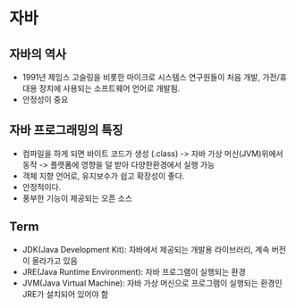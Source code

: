 # 자바
## 자바의 역사
* 1991년 제임스 고슬링을 비롯한 마이크로 시스템스 연구원들이 처음 개발, 가전/휴대용 장치에 사용되는 소프트웨어 언어로 개발됨.
* 안정성이 중요

## 자바 프로그래밍의 특징
* 컴파일을 하게 되면 바이트 코드가 생성 (.class) -> 자바 가상 머신(JVM)위에서 동작 -> 플랫폼에 영향을 덜 받아 다양한환경에서 실행 가능
* 객체 지향 언어로, 유지보수가 쉽고 확장성이 좋다.
* 안정적이다.
* 풍부한 기능이 제공되는 오픈 소스

## Term
* JDK(Java Development Kit): 자바에서 제공되는 개발용 라이브러리, 계속 버전이 올라가고 있음
* JRE(Java Runtime Environment): 자바 프로그램이 실행되는 환경
* JVM(Java Virtual Machine): 자바 가상 머신으로 프로그램이 실행되는 환경인 JRE가 설치되어 있어야 함